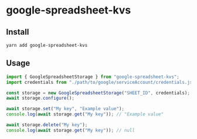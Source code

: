 # google-spreadsheet-kvs

## Install

```shell script
yarn add google-spreadsheet-kvs
```

## Usage

```typescript
import { GoogleSpreadsheetStorage } from "google-spreadsheet-kvs";
import credentials from "./path/to/google/serviceAccount/credentials.json";

const storage = new GoogleSpreadsheetStorage("SHEET_ID", credentials);
await storage.configure();

await storage.set("My key", "Example value");
console.log(await storage.get("My key")); // "Example value"

await storage.delete("My key");
console.log(await storage.get("My key")); // null
```
